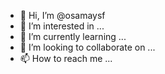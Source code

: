 - 👋 Hi, I’m @osamaysf
- 👀 I’m interested in ...
- 🌱 I’m currently learning ...
- 💞️ I’m looking to collaborate on ...
- 📫 How to reach me ...

<!---
osamaysf/osamaysf is a ✨ special ✨ repository because its `README.md` (this file) appears on your GitHub profile.
You can click the Preview link to take a look at your changes.
--->

